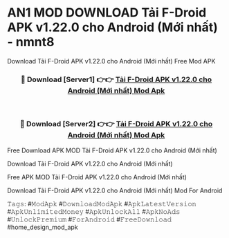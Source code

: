 # AN1 MOD DOWNLOAD Tải F-Droid APK v1.22.0 cho Android (Mới nhất) - nmnt8
Download Tải F-Droid APK v1.22.0 cho Android (Mới nhất) Free Mod APK

<div align="center">
<h3>🔴 Download [Server1] 👉👉 <a href="https://apk-comot.site?title=Tải_F-Droid_APK_v1.22.0_cho_Android_(Mới_nhất)">Tải F-Droid APK v1.22.0 cho Android (Mới nhất) Mod Apk</a></h3><br>

<h3>🔴 Download [Server2] 👉👉 <a href="https://apk-comot.site?title=Tải_F-Droid_APK_v1.22.0_cho_Android_(Mới_nhất)">Tải F-Droid APK v1.22.0 cho Android (Mới nhất) Mod Apk</a></h3>
</div>


Free Download APK MOD Tải F-Droid APK v1.22.0 cho Android (Mới nhất)

Download Tải F-Droid APK v1.22.0 cho Android (Mới nhất) 

Free APK MOD Tải F-Droid APK v1.22.0 cho Android (Mới nhất) 

Download Tải F-Droid APK v1.22.0 cho Android (Mới nhất) Mod For Android

𝚃𝚊𝚐𝚜: #𝙼𝚘𝚍𝙰𝚙𝚔 #𝙳𝚘𝚠𝚗𝚕𝚘𝚊𝚍𝙼𝚘𝚍𝙰𝚙𝚔 #𝙰𝚙𝚔𝙻𝚊𝚝𝚎𝚜𝚝𝚅𝚎𝚛𝚜𝚒𝚘𝚗 #𝙰𝚙𝚔𝚄𝚗𝚕𝚒𝚖𝚒𝚝𝚎𝚍𝙼𝚘𝚗𝚎𝚢 #𝙰𝚙𝚔𝚄𝚗𝚕𝚘𝚌𝚔𝙰𝚕𝚕 #𝙰𝚙𝚔𝙽𝚘𝙰𝚍𝚜 #𝚄𝚗𝚕𝚘𝚌𝚔𝙿𝚛𝚎𝚖𝚒𝚞𝚖 #𝙵𝚘𝚛𝙰𝚗𝚍𝚛𝚘𝚒𝚍 #𝙵𝚛𝚎𝚎𝙳𝚘𝚠𝚗𝚕𝚘𝚊𝚍 #home_design_mod_apk
